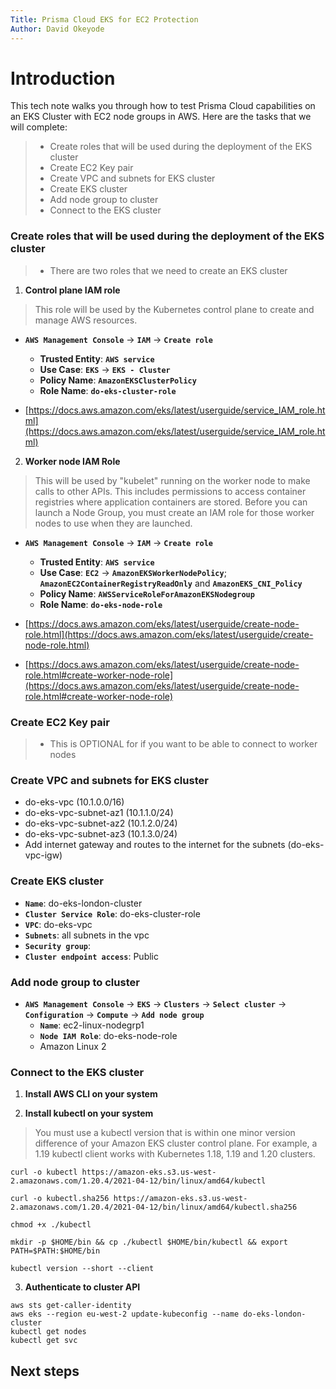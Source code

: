 ```yaml
---
Title: Prisma Cloud EKS for EC2 Protection
Author: David Okeyode
---
```

# Introduction

This tech note walks you through how to test Prisma Cloud capabilities on an EKS Cluster with EC2 node groups in AWS. Here are the tasks that we will complete:

> * Create roles that will be used during the deployment of the EKS cluster
> * Create EC2 Key pair
> * Create VPC and subnets for EKS cluster
> * Create EKS cluster
> * Add node group to cluster
> * Connect to the EKS cluster

### Create roles that will be used during the deployment of the EKS cluster
> * There are two roles that we need to create an EKS cluster

1. **Control plane IAM role**
> This role will be used by the Kubernetes control plane to create and manage AWS resources.

* **`AWS Management Console`** → **`IAM`** → **`Create role`**
    * **Trusted Entity**: **`AWS service`**
    * **Use Case**: **`EKS`** → **`EKS - Cluster`**
    * **Policy Name**: **`AmazonEKSClusterPolicy`**
    * **Role Name**: **`do-eks-cluster-role`**

* [https://docs.aws.amazon.com/eks/latest/userguide/service_IAM_role.html](https://docs.aws.amazon.com/eks/latest/userguide/service_IAM_role.html)

2. **Worker node IAM Role**
> This will be used by "kubelet" running on the worker node to make calls to other APIs. 
> This includes permissions to access container registries where application containers are stored.
> Before you can launch a Node Group, you must create an IAM role for those worker nodes to use when they are launched.

* **`AWS Management Console`** → **`IAM`** → **`Create role`**
    * **Trusted Entity**: **`AWS service`**
    * **Use Case**: **`EC2`** → **`AmazonEKSWorkerNodePolicy`**;  **`AmazonEC2ContainerRegistryReadOnly`** and **`AmazonEKS_CNI_Policy`** 
    * **Policy Name**: **`AWSServiceRoleForAmazonEKSNodegroup`**
    * **Role Name**: **`do-eks-node-role`**

* [https://docs.aws.amazon.com/eks/latest/userguide/create-node-role.html](https://docs.aws.amazon.com/eks/latest/userguide/create-node-role.html)
* [https://docs.aws.amazon.com/eks/latest/userguide/create-node-role.html#create-worker-node-role](https://docs.aws.amazon.com/eks/latest/userguide/create-node-role.html#create-worker-node-role)


### Create EC2 Key pair
> * This is OPTIONAL for if you want to be able to connect to worker nodes

### Create VPC and subnets for EKS cluster
* do-eks-vpc (10.1.0.0/16)
* do-eks-vpc-subnet-az1 (10.1.1.0/24)
* do-eks-vpc-subnet-az2 (10.1.2.0/24)
* do-eks-vpc-subnet-az3 (10.1.3.0/24)
* Add internet gateway and routes to the internet for the subnets (do-eks-vpc-igw)

### Create EKS cluster
* **`Name`**: do-eks-london-cluster
* **`Cluster Service Role`**: do-eks-cluster-role
* **`VPC`**: do-eks-vpc
* **`Subnets`**: all subnets in the vpc
* **`Security group`**: 
* **`Cluster endpoint access`**: Public

### Add node group to cluster
* **`AWS Management Console`** → **`EKS`** → **`Clusters`** → **`Select cluster`** → **`Configuration`** → **`Compute`** → **`Add node group`**
    * **`Name`**: ec2-linux-nodegrp1
    * **`Node IAM Role`**: do-eks-node-role
    * Amazon Linux 2

### Connect to the EKS cluster
1. **Install AWS CLI on your system**

2. **Install kubectl on your system**
> You must use a kubectl version that is within one minor version difference of your Amazon EKS cluster control plane. For example, a 1.19 kubectl client works with Kubernetes 1.18, 1.19 and 1.20 clusters.

```
curl -o kubectl https://amazon-eks.s3.us-west-2.amazonaws.com/1.20.4/2021-04-12/bin/linux/amd64/kubectl

curl -o kubectl.sha256 https://amazon-eks.s3.us-west-2.amazonaws.com/1.20.4/2021-04-12/bin/linux/amd64/kubectl.sha256

chmod +x ./kubectl

mkdir -p $HOME/bin && cp ./kubectl $HOME/bin/kubectl && export PATH=$PATH:$HOME/bin

kubectl version --short --client
```

3. **Authenticate to cluster API**
```
aws sts get-caller-identity
aws eks --region eu-west-2 update-kubeconfig --name do-eks-london-cluster
kubectl get nodes
kubectl get svc
```

## Next steps



